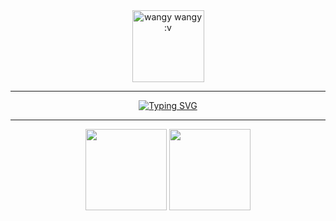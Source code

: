 <div align="center">
<img height=115 align="center" src="https://count.getloli.com/get/@:Shafwan-8?theme=rule34" title="wangy wangy :v" />
</div>

<hr />
<p align="center">
  <a href="https://git.io/typing-svg"><img src="https://readme-typing-svg.demolab.com?font=Fira+Code&weight=500&size=28&pause=4000&color=70A5FD&center=true&vCenter=true&width=435&lines=Suramat+Datang+:3" alt="Typing SVG" /></a>
</p>
<hr />

<div align="center">
<img height=130 align="center" src="https://github-readme-stats.vercel.app/api?username=Shafwan-8&show_icons=true&theme=merko&rank_icon=github" />

<img height=130 align="center" src="https://github-readme-stats.vercel.app/api/top-langs/?username=Shafwan-8&layout=compact&theme=merko" />

</div>


<!--
-->
